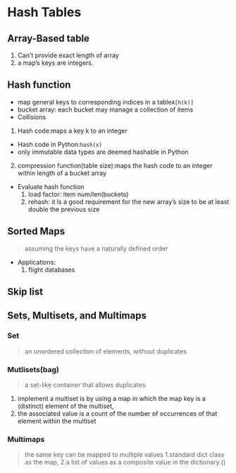 # Hash Tables
## Array-Based table
1. Can't provide exact length of array
2.  a map’s keys are integers.

## Hash function
* map general keys to corresponding indices in a table`A[h(k)]`
* bucket array: each bucket may manage a collection of items
* Collisions
1. Hash code:maps a key k to an integer
  * Hash code in Python:`hash(x)`
  * only immutable data types are deemed hashable in Python
2. compression function(table size):maps the hash code to an integer within length of a bucket array
* Evaluate hash function
  1. load factor: item num/len(buckets)
  2. rehash: it is a good requirement for the new array’s size to be at least double the previous size

## Sorted Maps
> assuming the keys have a naturally defined order
* Applications:
  1. flight databases

## Skip list

## Sets, Multisets, and Multimaps

### Set
> an unordered collection of elements, without duplicates


### Mutlisets(bag)
> a set-like container that allows duplicates.
1. implement a multiset is by using a map in which the map key is a (distinct) element of the multiset, 
2. the associated value is a count of the number of occurrences of that element within the multiset

### Multimaps
>  the same key can be mapped to multiple values
1.standard dict class as the map, 
2.a list of values as a composite value in the dictionary.()


  

